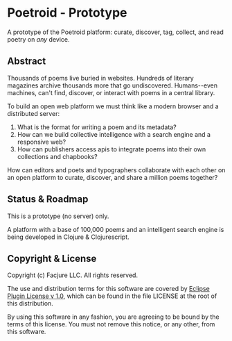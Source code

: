 Poetroid - Prototype
====================

A prototype of the Poetroid platform: curate, discover, tag, collect, and read poetry on _any_ device.

## Abstract

Thousands of poems live buried in websites. Hundreds of literary magazines archive thousands more that go undiscovered. Humans--even machines, can't find, discover, or interact with poems in a central library.

To build an open web platform we must think like a modern browser and a distributed server:

1. What is the format for writing a poem and its metadata?
2. How can we build collective intelligence with a search engine and a responsive web?
3. How can publishers access apis to integrate poems into their own collections and chapbooks?

How can editors and poets and typographers collaborate with each other on an open platform to curate, discover, and share a million poems together?

## Status & Roadmap

This is a prototype (no server) only.

A platform with a base of 100,000 poems and an intelligent search engine is being developed in Clojure & Clojurescript.

## Copyright & License

Copyright (c) Facjure LLC. All rights reserved.

The use and distribution terms for this software are covered by [Eclipse Plugin License v 1.0](http://opensource.org/licenses/eclipse-1.0.php), which can be found in the file LICENSE at the root of this distribution.

By using this software in any fashion, you are agreeing to be bound by the terms of this license. You must not remove this notice, or any other, from this software.
